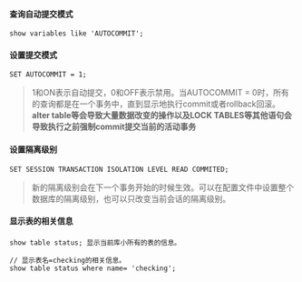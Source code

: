 #### 查询自动提交模式
```
show variables like 'AUTOCOMMIT';
```

#### 设置提交模式
```
SET AUTOCOMMIT = 1;
```
> 1和ON表示自动提交，0和OFF表示禁用。当AUTOCOMMIT = 0时，所有的查询都是在一个事务中，直到显示地执行commit或者rollback回滚。**alter table等会导致大量数据改变的操作以及LOCK TABLES等其他语句会导致执行之前强制commit提交当前的活动事务**

#### 设置隔离级别
```
SET SESSION TRANSACTION ISOLATION LEVEL READ COMMITED;
```
> 新的隔离级别会在下一个事务开始的时候生效。可以在配置文件中设置整个数据库的隔离级别，也可以只改变当前会话的隔离级别。

#### 显示表的相关信息 
```
show table status; 显示当前库小所有的表的信息。

// 显示表名=checking的相关信息。
show table status where name= 'checking';
```

